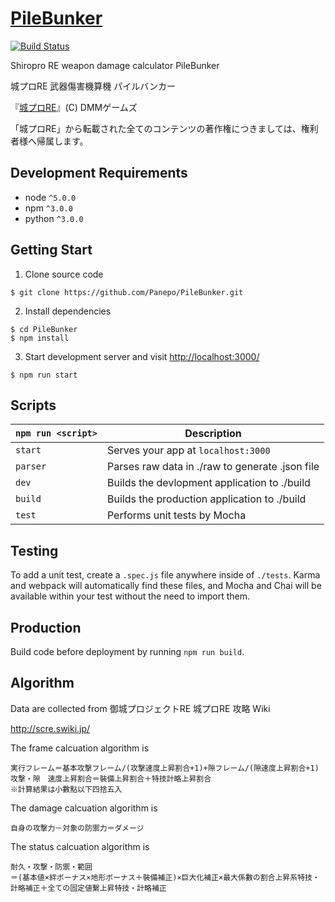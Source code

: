 # [PileBunker](https://github.com/Panepo/PileBunker)

[![Build Status](https://travis-ci.org/Panepo/PileBunker.svg?branch=master)](https://travis-ci.org/Panepo/PileBunker.svg)

Shiropro RE weapon damage calculator PileBunker

城プロRE 武器傷害機算機 パイルバンカー

『[城プロRE](http://www.dmm.com/netgame_s/oshirore/)』(C) DMMゲームズ

「城プロRE」から転載された全てのコンテンツの著作権につきましては、権利者様へ帰属します。

## Development Requirements
* node `^5.0.0`
* npm `^3.0.0`
* python `^3.0.0`

## Getting Start

1. Clone source code
```
$ git clone https://github.com/Panepo/PileBunker.git
```
2. Install dependencies
```
$ cd PileBunker
$ npm install
```
3. Start development server and visit [http://localhost:3000/](http://localhost:3000/)
```
$ npm run start
```
## Scripts

|`npm run <script>`    |Description|
|-------------------|-----------|
|`start`            |Serves your app at `localhost:3000`|
|`parser`           |Parses raw data in ./raw to generate .json file|
|`dev`              |Builds the devlopment application to ./build|
|`build`            |Builds the production application to ./build|
|`test`             |Performs unit tests by Mocha|

## Testing

To add a unit test, create a `.spec.js` file anywhere inside of `./tests`. Karma and webpack will automatically find these files, and Mocha and Chai will be available within your test without the need to import them.

## Production

Build code before deployment by running `npm run build`.

## Algorithm

Data are collected from 御城プロジェクトRE 城プロRE 攻略 Wiki 

http://scre.swiki.jp/

The frame calcuation algorithm is

```
実行フレーム＝基本攻撃フレーム/(攻撃速度上昇割合+1)+隙フレーム/(隙速度上昇割合+1)
攻撃・隙　速度上昇割合＝裝備上昇割合＋特技計略上昇割合
※計算結果は小數點以下四捨五入
```

The damage calcuation algorithm is

```
自身の攻撃力－対象の防禦力＝ダメージ
```

The status calcuation algorithm is

```
耐久・攻撃・防禦・範囲 
＝(基本値×絆ボーナス×地形ボーナス＋裝備補正)×巨大化補正×最大係數の割合上昇系特技・計略補正＋全ての固定値繫上昇特技・計略補正
```
